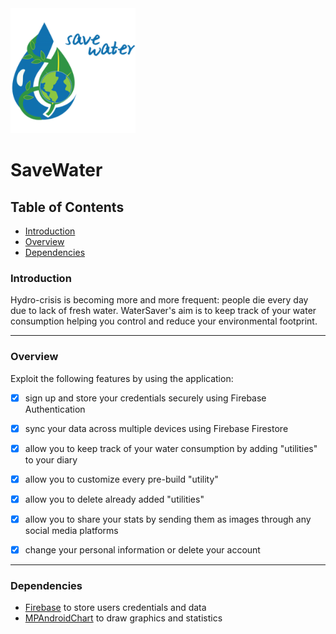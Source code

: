 <img src="/app/src/main/res/drawable/save_water.png"  width="200" height="200"  />

# SaveWater

## Table of Contents

- [Introduction](#introduction)
- [Overview](#overview)
- [Dependencies](#dependencies)


### Introduction

Hydro-crisis is becoming more and more frequent: people die every day due to lack of fresh water. WaterSaver's aim is to keep track of your water consumption helping you control and reduce your environmental footprint.

---

### Overview

Exploit the following features by using the application:

- [x] sign up and store your credentials securely using Firebase Authentication
- [x] sync your data across multiple devices using Firebase Firestore
- [x] allow you to keep track of your water consumption by adding "utilities" to your diary
- [x] allow you to customize every pre-build "utility"
- [x] allow you to delete already added "utilities"
- [x] allow you to share your stats by sending them as images through any social media platforms
- [x] change your personal information or delete your account


---

### Dependencies

- [Firebase](https://firebase.google.com/) to store users credentials and data
- [MPAndroidChart](https://github.com/PhilJay/MPAndroidChart) to draw graphics and statistics
